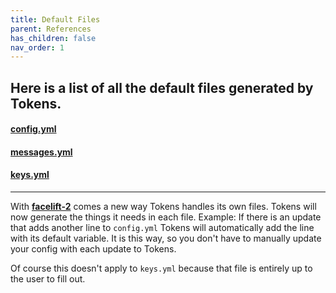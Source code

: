 ```yaml
---
title: Default Files
parent: References
has_children: false
nav_order: 1
---
```


## Here is a list of all the default files generated by Tokens.

#### [config.yml](https://github.com/TheCoolestPaul/Tokens/blob/release/src/main/resources/config.yml)
#### [messages.yml](https://github.com/TheCoolestPaul/Tokens/blob/release/src/main/resources/messages.yml)
#### [keys.yml](https://github.com/TheCoolestPaul/Tokens/blob/release/src/main/resources/keys.yml)

---
With **[facelift-2](https://github.com/TheCoolestPaul/Tokens/pull/78)** comes a new way Tokens
handles its own files. Tokens will now generate the things it needs in each file. 
Example: If there is an update that adds another line to `config.yml` Tokens will automatically
add the line with its default variable. It is this way, so you don't have to manually 
update your config with each update to Tokens.

Of course this doesn't apply to `keys.yml` because that file is entirely up to the
user to fill out.